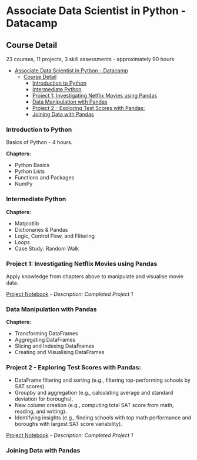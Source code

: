 # Associate Data Scientist in Python - Datacamp

## Course Detail

23 courses, 11 projects, 3 skill assessments - approximately 90 hours

- [Associate Data Scientist in Python - Datacamp](#associate-data-scientist-in-python---datacamp)
  - [Course Detail](#course-detail)
    - [Introduction to Python](#introduction-to-python)
    - [Intermediate Python](#intermediate-python)
    - [Project 1: Investigating Netflix Movies using Pandas](#project-1-investigating-netflix-movies-using-pandas)
    - [Data Manipulation with Pandas](#data-manipulation-with-pandas)
    - [Project 2 - Exploring Test Scores with Pandas:](#project-2---exploring-test-scores-with-pandas)
    - [Joining Data with Pandas](#joining-data-with-pandas)

### Introduction to Python

Basics of Python - 4 hours.

**Chapters:**
- Python Basics
- Python Lists
- Functions and Packages
- NumPy

### Intermediate Python

**Chapters:**
- Matplotlib
- Dictionaries & Pandas
- Logic, Control Flow, and Filtering
- Loops
- Case Study: Random Walk

### Project 1: Investigating Netflix Movies using Pandas

Apply knowledge from chapters above to manipulate and visualise movie data.

[Project Notebook](../Associate%20Data%20Scientist/Netflix_Movies/Project%201%20-%20Netflix.ipynb) - *Description: Completed Project 1*

### Data Manipulation with Pandas

**Chapters:**
- Transforming DataFrames
- Aggregating DataFrames
- Slicing and Indexing DataFrames
- Creating and Visualising DataFrames

### Project 2 - Exploring Test Scores with Pandas:

- DataFrame filtering and sorting (e.g., filtering top-performing schools by SAT scores).
- Groupby and aggregation (e.g., calculating average and standard deviation for boroughs).
- New column creation (e.g., computing total SAT score from math, reading, and writing).
- Identifying insights (e.g., finding schools with top math performance and boroughs with largest SAT score variability).

[Project Notebook](../Associate%20Data%20Scientist/School%20Results/Project%202%20-%20School%20Results.ipynb) - *Description: Completed Project 1*

### Joining Data with Pandas
